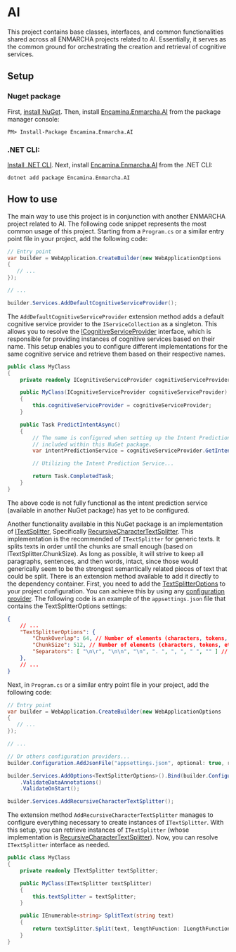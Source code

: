 ﻿# AI

This project contains base classes, interfaces, and common functionalities shared across all ENMARCHA projects related to AI. Essentially, it serves as the common ground for orchestrating the creation and retrieval of cognitive services.

## Setup

### Nuget package

First, [install NuGet](http://docs.nuget.org/docs/start-here/installing-nuget). Then, install [Encamina.Enmarcha.AI](ToDo:NugetUrl) from the package manager console:

    PM> Install-Package Encamina.Enmarcha.AI

### .NET CLI:

[Install .NET CLI](https://learn.microsoft.com/en-us/dotnet/core/tools/). Next, install [Encamina.Enmarcha.AI](ToDo:NugetUrl) from the .NET CLI:

    dotnet add package Encamina.Enmarcha.AI

## How to use
The main way to use this project is in conjunction with another ENMARCHA project related to AI. The following code snippet represents the most common usage of this project. Starting from a `Program.cs` or a similar entry point file in your project, add the following code:

```csharp
// Entry point
var builder = WebApplication.CreateBuilder(new WebApplicationOptions
{
   // ...
});

// ...

builder.Services.AddDefaultCognitiveServiceProvider();
```

The `AddDefaultCognitiveServiceProvider` extension method adds a default cognitive service provider to the `IServiceCollection` as a singleton. This allows you to resolve the [ICognitiveServiceProvider](./ICognitiveServiceProvider.cs) interface, which is responsible for providing instances of cognitive services based on their name. This setup enables you to configure different implementations for the same cognitive service and retrieve them based on their respective names.

```csharp
public class MyClass
{
    private readonly ICognitiveServiceProvider cognitiveServiceProvider;

    public MyClass(ICognitiveServiceProvider cognitiveServiceProvider)
    {
        this.cognitiveServiceProvider = cognitiveServiceProvider;
    }

    public Task PredictIntentAsync()
    {
        // The name is configured when setting up the Intent Prediction service. This service is not
        // included within this NuGet package.
        var intentPredictionService = cognitiveServiceProvider.GetIntentPredictionService("NAME_OF_INTENT_PREDICTION_SERVICE");

        // Utilizing the Intent Prediction Service...

        return Task.CompletedTask;
    }
}
```
The above code is not fully functional as the intent prediction service (available in another NuGet package) has yet to be configured.

Another functionality available in this NuGet package is an implementation of [ITextSplitter](../Encamina.Enmarcha.AI.Abstractions/ITextSplitter.cs), Specifically [RecursiveCharacterTextSplitter](./TextSplitters/RecursiveCharacterTextSplitter.cs). This implementation is the recommended of `ITextSplitter` for generic texts. It splits texts in order until the chunks are small enough (based on ITextSplitter.ChunkSize). As long as possible, it will strive to keep all paragraphs, sentences, and then words, intact, since those would generically seem to be the strongest semantically related pieces of text that could be split. There is an extension method available to add it directly to the dependency container. First, you need to add the [TextSplitterOptions](../Encamina.Enmarcha.AI.Abstractions/TextSplitterOptions.cs) to your project configuration. You can achieve this by using any [configuration provider](https://learn.microsoft.com/en-us/dotnet/core/extensions/configuration). The following code is an example of the `appsettings.json` file that contains the TextSplitterOptions settings:

```json
{
    // ...
    "TextSplitterOptions": {
        "ChunkOverlap": 64, // Number of elements (characters, tokens, etc.) overlapping between chunks
        "ChunkSize": 512, // Number of elements (characters, tokens, etc.) in each chunk.
        "Separators": [ "\n\r", "\n\n", "\n", ". ", ", ", " ", "" ] // Collection of separator characters to use when splitting the text and creating chunks
    },
    // ...
}
```

Next, in `Program.cs` or a similar entry point file in your project, add the following code:

```csharp
// Entry point
var builder = WebApplication.CreateBuilder(new WebApplicationOptions
{
   // ...
});

// ...

// Or others configuration providers...
builder.Configuration.AddJsonFile("appsettings.json", optional: true, reloadOnChange: true);

builder.Services.AddOptions<TextSplitterOptions>().Bind(builder.Configuration.GetSection(nameof(TextSplitterOptions)))
    .ValidateDataAnnotations()
    .ValidateOnStart();

builder.Services.AddRecursiveCharacterTextSplitter();
```

The extension method `AddRecursiveCharacterTextSplitter` manages to configure everything necessary to create instances of `ITextSplitter`. With this setup, you can retrieve instances of `ITextSplitter` (whose implementation is [RecursiveCharacterTextSplitter](./TextSplitters/RecursiveCharacterTextSplitter.cs)). Now, you can resolve `ITextSplitter` interface as needed.

```csharp
public class MyClass
{
    private readonly ITextSplitter textSplitter;

    public MyClass(ITextSplitter textSplitter)
    {
        this.textSplitter = textSplitter;
    }

    public IEnumerable<string> SplitText(string text)
    {        
        return textSplitter.Split(text, lengthFunction: ILengthFunctions.LengthByCharacterCount);
    }
}
```
